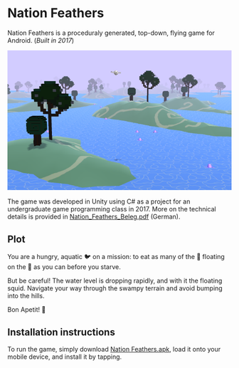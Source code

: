 # Nation Feathers
Nation Feathers is a proceduraly generated, top-down, flying game for Android. (<em>Built in 2017</em>)

![A screenshot of the game](./screenshot.png)

The game was developed in Unity using C# as a project for an undergraduate game programming class in 2017.
More on the technical details is provided in [Nation_Feathers_Beleg.pdf](./Nation_Feathers_Beleg.pdf) (German).

## Plot
You are a hungry, aquatic :bird: on a mission: to eat as many of the :octopus: floating on the 
:ocean: as you can before you starve.

But be careful! The water level is dropping rapidly, and with it the floating 
squid. Navigate your way through the swampy terrain and avoid bumping into the 
hills. 

Bon Apetit! :fork_and_knife:

## Installation instructions
To run the game, simply download [Nation Feathers.apk](./Nation%20Feathers.apk), load it onto your mobile device, and install it by tapping.
